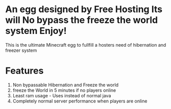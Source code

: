# An egg designed by Free Hosting Its will No bypass the freeze the world system Enjoy!

This is the ultimate Minecraft egg to fullfill a hosters need of hibernation and freezer system 

# Features 

1) Non bypassable Hibernation and Freeze the world 
2) freeze the World in 5 minutes if no players online
3) Least ram usage - Uses instead of normal java
4) Completely normal server performance when players are online
